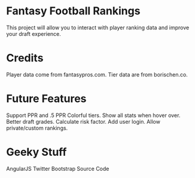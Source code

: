 # Fantasy Football Rankings

This project will allow you to interact with player ranking data and improve your draft experience.

# Credits

Player data come from fantasypros.com.
Tier data are from borischen.co.

# Future Features

Support PPR and .5 PPR
Colorful tiers.
Show all stats when hover over.
Better draft grades.
Calculate risk factor.
Add user login.
Allow private/custom rankings.

# Geeky Stuff

AngularJS
Twitter Bootstrap
Source Code
